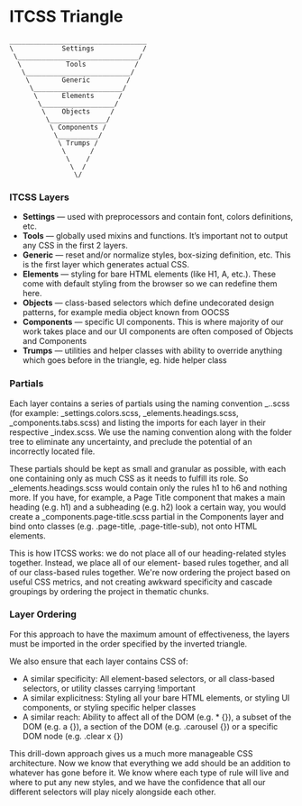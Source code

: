 # ITCSS Triangle
```
__________________________________
\            Settings            /
 \______________________________/
  \           Tools            /
   \__________________________/
    \        Generic         /
     \______________________/
      \      Elements      /
       \__________________/
        \    Objects     /
         \______________/
          \ Components /
           \__________/
            \ Trumps /
             \      /
              \    /
               \  /
                \/
```

### ITCSS Layers
* __Settings__ — used with preprocessors and contain font, colors definitions, etc.
* __Tools__ — globally used mixins and functions. It’s important not to output any CSS in the first 2 layers.
* __Generic__ — reset and/or normalize styles, box-sizing definition, etc. This is the first layer which generates actual CSS.
* __Elements__ — styling for bare HTML elements (like H1, A, etc.). These come with default styling from the browser so we can redefine them here.
* __Objects__ — class-based selectors which define undecorated design patterns, for example media object known from OOCSS
* __Components__ — specific UI components. This is where majority of our work takes place and our UI components are often composed of Objects and Components
* __Trumps__ — utilities and helper classes with ability to override anything which goes before in the triangle, eg. hide helper class

### Partials
Each layer contains a series of partials using the naming convention \_<layer>.<partial>.scss (for example:
\_settings.colors.scss, \_elements.headings.scss, \_components.tabs.scss) and listing the imports for each layer in their respective \_index.scss.
We use the naming convention along with the folder tree to eliminate any uncertainty, and preclude the potential of an incorrectly located file.

These partials should be kept as small and granular as possible, with each one containing only as much CSS as it needs to
fulfill its role. So \_elements.headings.scss would contain only the rules h1 to h6 and nothing more. If you have, for example, a
Page Title component that makes a main heading (e.g. h1) and a subheading (e.g. h2) look a certain way, you would create a
\_components.page-title.scss partial in the Components layer and bind onto classes (e.g. .page-title, .page-title-sub), not onto
HTML elements.

This is how ITCSS works: we do not place all of our heading-related styles together. Instead, we place all of our element-
based rules together, and all of our class-based rules together. We're now ordering the project based on useful CSS metrics,
and not creating awkward specificity and cascade groupings by ordering the project in thematic chunks.

### Layer Ordering
For this approach to have the maximum amount of effectiveness, the layers must be imported in the order specified by the inverted
triangle.

We also ensure that each layer contains CSS of:
* A similar specificity: All element-based selectors, or all class-based selectors, or utility classes carrying !important
* A similar explicitness: Styling all your bare HTML elements, or styling UI components, or styling specific helper classes
* A similar reach: Ability to affect all of the DOM (e.g. * {}), a subset of the DOM (e.g. a {}), a section of the DOM (e.g.
.carousel {}) or a specific DOM node (e.g. .clear x {})

This drill-down approach gives us a much more manageable CSS architecture. Now we know that everything we add should
be an addition to whatever has gone before it. We know where each type of rule will live and where to put any new styles,
and we have the confidence that all our different selectors will play nicely alongside each other.
